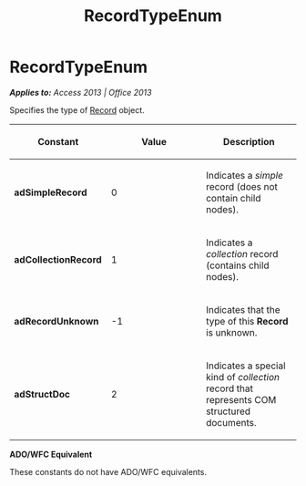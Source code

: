 ﻿---
title: RecordTypeEnum
TOCTitle: RecordTypeEnum
ms:assetid: 7edd6508-1507-4649-f1aa-03f1873ef09c
ms:mtpsurl: https://msdn.microsoft.com/en-us/library/JJ249534(v=office.15)
ms:contentKeyID: 48545890
ms.date: 09/18/2015
mtps_version: v=office.15
---

# RecordTypeEnum


_**Applies to:** Access 2013 | Office 2013_

Specifies the type of [Record](record-object-ado.md) object.

<table>
<colgroup>
<col style="width: 33%" />
<col style="width: 33%" />
<col style="width: 33%" />
</colgroup>
<thead>
<tr class="header">
<th><p>Constant</p></th>
<th><p>Value</p></th>
<th><p>Description</p></th>
</tr>
</thead>
<tbody>
<tr class="odd">
<td><p><strong>adSimpleRecord</strong></p></td>
<td><p>0</p></td>
<td><p>Indicates a <em>simple</em> record (does not contain child nodes).</p></td>
</tr>
<tr class="even">
<td><p><strong>adCollectionRecord</strong></p></td>
<td><p>1</p></td>
<td><p>Indicates a <em>collection</em> record (contains child nodes).</p></td>
</tr>
<tr class="odd">
<td><p><strong>adRecordUnknown</strong></p></td>
<td><p>-1</p></td>
<td><p>Indicates that the type of this <strong>Record</strong> is unknown.</p></td>
</tr>
<tr class="even">
<td><p><strong>adStructDoc</strong></p></td>
<td><p>2</p></td>
<td><p>Indicates a special kind of <em>collection</em> record that represents COM structured documents.</p></td>
</tr>
</tbody>
</table>


**ADO/WFC Equivalent**

These constants do not have ADO/WFC equivalents.

